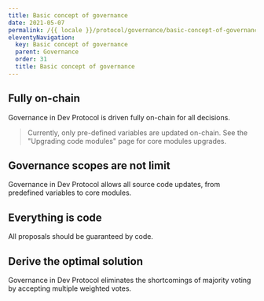```yaml
---
title: Basic concept of governance
date: 2021-05-07
permalink: /{{ locale }}/protocol/governance/basic-concept-of-governance/index.html
eleventyNavigation:
  key: Basic concept of governance
  parent: Governance
  order: 31
  title: Basic concept of governance
---
```


## Fully on-chain

Governance in Dev Protocol is driven fully on-chain for all decisions.

> Currently, only pre-defined variables are updated on-chain. See the "Upgrading code modules" page for core modules upgrades.

## Governance scopes are not limit

Governance in Dev Protocol allows all source code updates, from predefined variables to core modules.

## Everything is code

All proposals should be guaranteed by code.

## Derive the optimal solution

Governance in Dev Protocol eliminates the shortcomings of majority voting by accepting multiple weighted votes.
